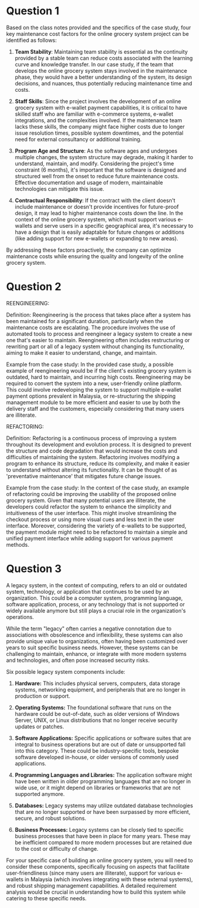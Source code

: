 # Question 1

Based on the class notes provided and the specifics of the case study, four key maintenance cost factors for the online grocery system project can be identified as follows:

1. **Team Stability**: Maintaining team stability is essential as the continuity provided by a stable team can reduce costs associated with the learning curve and knowledge transfer. In our case study, if the team that develops the online grocery system stays involved in the maintenance phase, they would have a better understanding of the system, its design decisions, and nuances, thus potentially reducing maintenance time and costs. 

2. **Staff Skills**: Since the project involves the development of an online grocery system with e-wallet payment capabilities, it is critical to have skilled staff who are familiar with e-commerce systems, e-wallet integrations, and the complexities involved. If the maintenance team lacks these skills, the company might face higher costs due to longer issue resolution times, possible system downtimes, and the potential need for external consultancy or additional training.

3. **Program Age and Structure**: As the software ages and undergoes multiple changes, the system structure may degrade, making it harder to understand, maintain, and modify. Considering the project's time constraint (6 months), it's important that the software is designed and structured well from the onset to reduce future maintenance costs. Effective documentation and usage of modern, maintainable technologies can mitigate this issue.

4. **Contractual Responsibility**: If the contract with the client doesn't include maintenance or doesn't provide incentives for future-proof design, it may lead to higher maintenance costs down the line. In the context of the online grocery system, which must support various e-wallets and serve users in a specific geographical area, it's necessary to have a design that is easily adaptable for future changes or additions (like adding support for new e-wallets or expanding to new areas).

By addressing these factors proactively, the company can optimize maintenance costs while ensuring the quality and longevity of the online grocery system.

# Question 2

REENGINEERING:

Definition:
Reengineering is the process that takes place after a system has been maintained for a significant duration, particularly when the maintenance costs are escalating. The procedure involves the use of automated tools to process and reengineer a legacy system to create a new one that's easier to maintain. Reengineering often includes restructuring or rewriting part or all of a legacy system without changing its functionality, aiming to make it easier to understand, change, and maintain.

Example from the case study:
In the provided case study, a possible example of reengineering would be if the client's existing grocery system is outdated, hard to maintain, and incurring high costs. Reengineering may be required to convert the system into a new, user-friendly online platform. This could involve redeveloping the system to support multiple e-wallet payment options prevalent in Malaysia, or re-structuring the shipping management module to be more efficient and easier to use by both the delivery staff and the customers, especially considering that many users are illiterate.

REFACTORING:

Definition:
Refactoring is a continuous process of improving a system throughout its development and evolution process. It is designed to prevent the structure and code degradation that would increase the costs and difficulties of maintaining the system. Refactoring involves modifying a program to enhance its structure, reduce its complexity, and make it easier to understand without altering its functionality. It can be thought of as 'preventative maintenance' that mitigates future change issues.

Example from the case study:
In the context of the case study, an example of refactoring could be improving the usability of the proposed online grocery system. Given that many potential users are illiterate, the developers could refactor the system to enhance the simplicity and intuitiveness of the user interface. This might involve streamlining the checkout process or using more visual cues and less text in the user interface. Moreover, considering the variety of e-wallets to be supported, the payment module might need to be refactored to maintain a simple and unified payment interface while adding support for various payment methods.

# Question 3

A legacy system, in the context of computing, refers to an old or outdated system, technology, or application that continues to be used by an organization. This could be a computer system, programming language, software application, process, or any technology that is not supported or widely available anymore but still plays a crucial role in the organization's operations.

While the term "legacy" often carries a negative connotation due to associations with obsolescence and inflexibility, these systems can also provide unique value to organizations, often having been customized over years to suit specific business needs. However, these systems can be challenging to maintain, enhance, or integrate with more modern systems and technologies, and often pose increased security risks.

Six possible legacy system components include:

1. **Hardware:** This includes physical servers, computers, data storage systems, networking equipment, and peripherals that are no longer in production or support.

2. **Operating Systems:** The foundational software that runs on the hardware could be out-of-date, such as older versions of Windows Server, UNIX, or Linux distributions that no longer receive security updates or patches.

3. **Software Applications:** Specific applications or software suites that are integral to business operations but are out of date or unsupported fall into this category. These could be industry-specific tools, bespoke software developed in-house, or older versions of commonly used applications.

4. **Programming Languages and Libraries:** The application software might have been written in older programming languages that are no longer in wide use, or it might depend on libraries or frameworks that are not supported anymore.

5. **Databases:** Legacy systems may utilize outdated database technologies that are no longer supported or have been surpassed by more efficient, secure, and robust solutions.

6. **Business Processes:** Legacy systems can be closely tied to specific business processes that have been in place for many years. These may be inefficient compared to more modern processes but are retained due to the cost or difficulty of change.

For your specific case of building an online grocery system, you will need to consider these components, specifically focusing on aspects that facilitate user-friendliness (since many users are illiterate), support for various e-wallets in Malaysia (which involves integrating with these external systems), and robust shipping management capabilities. A detailed requirement analysis would be crucial in understanding how to build this system while catering to these specific needs.
